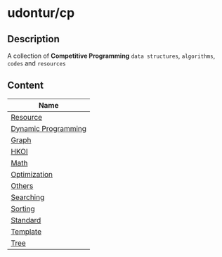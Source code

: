 # udontur/cp
## Description
A collection of **Competitive Programming** `data structures`, `algorithms`, `codes` and `resources`
## Content
|Name|
|-----|
|[Resource](*Resource)|
|[Dynamic Programming](DP)|
|[Graph](Graph)|
|[HKOI](HKOI)|
|[Math](Math)|
|[Optimization](Optimization)|
|[Others](Others)|
|[Searching](Searching)|
|[Sorting](Sorting)|
|[Standard](Standard)|
|[Template](Template)|
|[Tree](Tree)|
